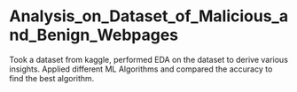 # Analysis_on_Dataset_of_Malicious_and_Benign_Webpages

Took a dataset from kaggle, performed EDA on the dataset to derive various insights. Applied different ML Algorithms and compared the accuracy to find the best algorithm.
